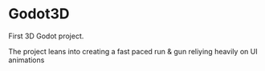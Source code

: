 # Godot3D
First 3D Godot project.

The project leans into creating a fast paced run & gun reliying heavily on UI animations

